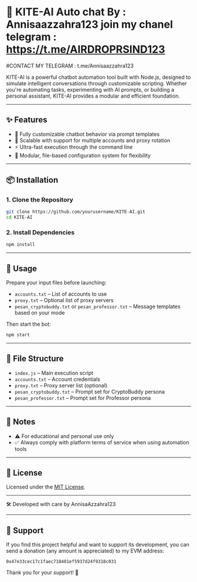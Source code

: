 # 🚀 KITE-AI Auto chat By : Annisaazzahra123 join my chanel telegram : https://t.me/AIRDROPRSIND123
#CONTACT MY TELEGRAM : t.me/Annisaazzahra123

KITE-AI is a powerful chatbot automation tool built with Node.js, designed to simulate intelligent conversations through customizable scripting. Whether you're automating tasks, experimenting with AI prompts, or building a personal assistant, KITE-AI provides a modular and efficient foundation.

---

## ✨ Features

* 🧠 Fully customizable chatbot behavior via prompt templates
* 🔐 Scalable with support for multiple accounts and proxy rotation
* ⚡ Ultra-fast execution through the command line
* 📁 Modular, file-based configuration system for flexibility

---

## 📦 Installation

### 1. Clone the Repository

```bash
git clone https://github.com/yourusername/KITE-AI.git
cd KITE-AI
```

### 2. Install Dependencies

```bash
npm install
```

---

## 🚀 Usage

Prepare your input files before launching:

* `accounts.txt` – List of accounts to use
* `proxy.txt` – Optional list of proxy servers
* `pesan_cryptobuddy.txt` or `pesan_professor.txt` – Message templates based on your mode

Then start the bot:

```bash
npm start
```

---

## 📂 File Structure

* `index.js` – Main execution script
* `accounts.txt` – Account credentials
* `proxy.txt` – Proxy server list (optional)
* `pesan_cryptobuddy.txt` – Prompt set for CryptoBuddy persona
* `pesan_professor.txt` – Prompt set for Professor persona

---

## 📌 Notes

* ⚠️ For educational and personal use only
* ✅ Always comply with platform terms of service when using automation tools

---

## 📄 License

Licensed under the [MIT License](LICENSE).

---

🛠️ Developed with care by AnnisaAzzahra123

---

## 📧 Support

If you find this project helpful and want to support its development, you can send a donation (any amount is appreciated) to my EVM address:

`0x47e33cec17c1faec718481ef5937d24f9318c031`

Thank you for your support! 🙏

